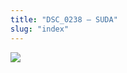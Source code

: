 ```yaml
---
title: "DSC_0238 – SUDA"
slug: "index"
---
```


[![](/wp-content/2015/05/DSC_0238-300x201.jpg)](/wp-content/2015/05/DSC_0238.jpg)